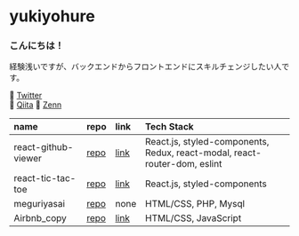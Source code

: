# yukiyohure
### こんにちは！  
経験浅いですが、バックエンドからフロントエンドにスキルチェンジしたい人です。

:egg:  [Twitter](https://twitter.com/yukiyohure0923)  
🌱  [Qiita](https://qiita.com/yukiyohure0923)
🥶 [Zenn](https://zenn.dev/yukiyohure)

|name|repo|link|Tech Stack|
|:--|:--|:--|:--|
|react-github-viewer|[repo](https://github.com/yukiyohure/react-github-viewer)|[link](https://yukiyohure.github.io/redux-github-viewer/)|React.js, styled-components, Redux, react-modal, react-router-dom, eslint|
|react-tic-tac-toe|[repo](https://github.com/yukiyohure/react-tic-tac-toe)|[link](https://yukiyohure.github.io/react-tic-tac-toe/)|React.js, styled-components|
|meguriyasai|[repo](https://github.com/yukiyohure/meguriyasai)|none|HTML/CSS, PHP, Mysql|
|Airbnb_copy|[repo](https://github.com/yukiyohure/Airbnb_copy)|[link](https://yukiyohure.github.io/Airbnb_copy/)|HTML/CSS, JavaScript|

